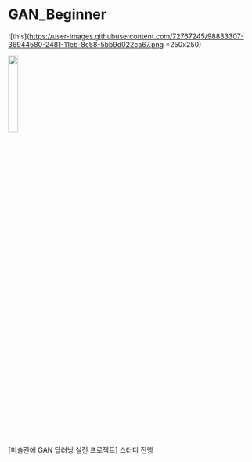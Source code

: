 # GAN_Beginner


![this](https://user-images.githubusercontent.com/72767245/98833307-36944580-2481-11eb-8c58-5bb9d022ca67.png =250x250)

<img src="https://user-images.githubusercontent.com/72767245/98833307-36944580-2481-11eb-8c58-5bb9d022ca67.png" width="20%">

[미술관에 GAN 딥러닝 실전 프로젝트] 스터디 진행

